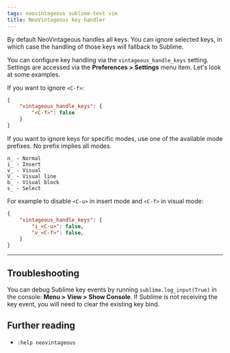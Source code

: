 ```yaml
---
tags: neovintageous sublime-text vim
title: NeoVintageous key handler
---
```


By default NeoVintageous handles all keys. You can ignore selected keys, in which case the handling of those keys will fallback to Sublime.

You can configure key handling via the `vintageous_handle_keys` setting. Settings are accessed via the **Preferences > Settings** menu item. Let's look at some examples.

If you want to ignore `<C-f>`:

```json
{
    "vintageous_handle_keys": {
        "<C-f>": false
    }
}
```

If you want to ignore keys for specific modes, use one of the available mode prefixes. No prefix implies all modes.

```
n_ - Normal
i_ - Insert
v_ - Visual
V_ - Visual line
b_ - Visual block
s_ - Select
```

For example to disable `<C-u>` in insert mode and `<C-f>` in visual mode:

```json
{
    "vintageous_handle_keys": {
        "i_<C-u>": false,
        "v_<C-f>": false,
    }
}
```

---

## Troubleshooting

You can debug Sublime key events by running `sublime.log_input(True)` in the console: **Menu > View > Show Console**. If Sublime is not receiving the key event, you will need to clear the existing key bind.

## Further reading

* `:help neovintageous`
